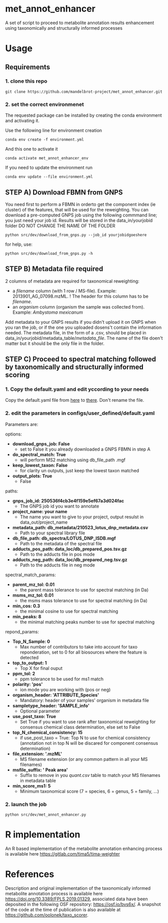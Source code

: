 # met_annot_enhancer
A set of script to proceed to metabolite annotation results enhancement using taxonomically and structurally informed processes

# Usage

## Requirements 


### 1.  clone this repo

`git clone https://github.com/mandelbrot-project/met_annot_enhancer.git`


### 2.  set the correct environmenet


The requested package can be installed by creating the conda environment and activating it.

Use the following line for environment creation 

`conda env create -f environment.yml`

And this one to activate it 

`conda activate met_annot_enhancer_env`

If you need to update the environment run 

`conda env update --file environment.yml`

## STEP A) Download FBMN from GNPS 

You need first to perform a FBMN in orderto get the component index (ie cluster) of the features, that will be used for the reweighting.
You can download a pre-computed GNPS job using the following commmand line; you just need your job id. Results will be stored in the data_in/yourjobid folder
DO NOT CHANGE THE NAME OF THE FOLDER

`python src/dev/download_from_gnps.py --job_id yourjobidgoeshere`

for help, use:

`python src/dev/download_from_gnps.py -h`

## STEP B) Metadata file required 

2 columns of metadata are required for taxonomical reweighting:
  - a *filename* column (with 1 row / MS-file). Example: 2013901_AG_07098.mzML.
        ! The header for this column has to be *filename*.
  - an *organism* column (organism the sample was collected from). Example: *Ambystoma mexicanum*
 
Add metadata to your GNPS results if you didn't upload it on GNPS when you ran the job, or if the one you uploaded dosens't contain the information needed.
The metadata file, in the form of a .csv, should be placed in data_in/yourjobid/metadata_table/*metadata_file*. The name of the file doen't matter but it should be the only file in the folder.
  
## STEP C) Proceed to spectral matching followed by taxonomically and structurally informed scoring 

### 1.  Copy the default.yaml and edit yccording to your needs

Copy the default.yaml file from [here](https://github.com/mandelbrot-project/met_annot_enhancer/tree/main/configs/default) to 
[there](https://github.com/mandelbrot-project/met_annot_enhancer/tree/main/configs/user_defined). Don't rename the file.

### 2.  edit the parameters in configs/user_defined/default.yaml

Parameters are: 

options:
  - **download_gnps_job: False**
    - set to False it you already downloaded a GNPS FBMN in step A
  - **do_spectral_match: True**
    - will perform MS2 matching using db_file_path .mgf
  - **keep_lowest_taxon: False**
    - for clarity un outputs, just keep the lowest taxon matched
  - **output_plots: True**
    - False
 
paths:
  - **gnps_job_id: 250536f4cb3e4f159e5ef67a3d024fac**
    - The GNPS job id you want to annotate
  - **project_name: your name**
    - The name you want to give to your project, output resulst in data_out/project_name
  - **metadata_path: db_metadata/210523_lotus_dnp_metadata.csv**
    - Path to your spectral library file
  - **db_file_path: db_spectra/LOTUS_DNP_ISDB.mgf**
    - Path to the metadata of the spectral file
  - **adducts_pos_path: data_loc/db_prepared_pos.tsv.gz**
    - Path to the adducts file in pos mode
  - **adducts_neg_path: data_loc/db_prepared_neg.tsv.gz**
    - Path to the adducts file in neg mode

spectral_match_params:
  - **parent_mz_tol: 0.01**
    - the parent mass tolerance to use for spectral matching (in Da)
  - **msms_mz_tol: 0.01**
    - the msms mass tolerance to use for spectral matching (in Da)
  - **min_cos: 0.3**
    - the minimal cosine to use for spectral matching
  - **min_peaks: 8**
    - the minimal matching peaks number to use for spectral matching

repond_params:
  - **Top_N_Sample: 0**
    - Max number of contributors to take into account for taxo reponderation, set to 0 for all biosources where the feature is detected
  - **top_to_output: 1**
    - Top X for final ouput
  - **ppm_tol: 2**
    - ppm tolerance to be used for ms1 match
  - **polarity: 'pos'**
    - ion mode you are working with (pos or neg)
  - **organism_header: 'ATTRIBUTE_Species'**
    - Mandatory: header of your samples' organism in metadata file
  - **sampletype_header: 'SAMPLE_info'**
    - Optional parameter
  - **use_post_taxo: True**
    - Set True if you want to use rank after taxonomical reweighting for consensus chemical class determination, else set to False
  - **top_N_chemical_consistency: 15**
    - if use_post_taxo = True: Top N to use for chemical consistency (annotation not in top N will be discared for component consensus determination)
  - **file_extension: '.mzML'**
    - MS filename extension (or any common pattern in all your MS filenames)
  - **msfile_suffix: ' Peak area'**
    - Suffix to remove in you *quant.csv* table to match your MS filenames in metadata table
  - **min_score_ms1: 5**
    - Minimum taxonomical score (7 = species, 6 = genus, 5 = family, ...)
  
### 2.  launch the job

`python src/dev/met_annot_enhancer.py`


# R implementation

An R based implementation of the metabolite annotation enhancing process is available here https://gitlab.com/tima5/tima-weighter

# References

Description and original implementation of the taxonomically informed metabolite annotation process is available here https://doi.org/10.3389/FPLS.2019.01329, associated data have been deposited in the following OSF repository: <https://osf.io/bvs6x/>.
A snapshot of the code at the time of publication is also available at <https://github.com/oolonek/taxo_scorer>.
